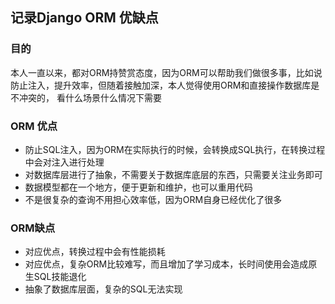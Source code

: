 ## 记录Django ORM 优缺点


### 目的
本人一直以来，都对ORM持赞赏态度，因为ORM可以帮助我们做很多事，比如说防止注入，提升效率，但随着接触加深，本人觉得使用ORM和直接操作数据库是不冲突的，
看什么场景什么情况下需要



### ORM 优点
* 防止SQL注入，因为ORM在实际执行的时候，会转换成SQL执行，在转换过程中会对注入进行处理
* 对数据库层进行了抽象，不需要关于数据库底层的东西，只需要关注业务即可
* 数据模型都在一个地方，便于更新和维护，也可以重用代码
* 不是很复杂的查询不用担心效率低，因为ORM自身已经优化了很多


### ORM缺点
* 对应优点，转换过程中会有性能损耗
* 对应优点，复杂ORM比较难写，而且增加了学习成本，长时间使用会造成原生SQL技能退化
* 抽象了数据库层面，复杂的SQL无法实现
